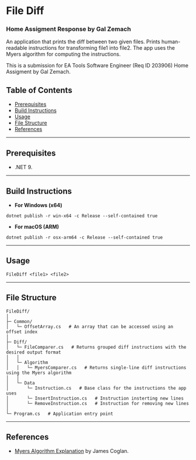 # File Diff
### Home Assigment Response by Gal Zemach 

An application that prints the diff between two given files.
Prints human-readable instructions for transforming file1 into file2.
The app uses the Myers algorithm for computing the instructions.

This is a submission for EA Tools Software Engineer (Req ID 203906) Home Assigment by Gal Zemach.

## Table of Contents
- [Prerequisites](#prerequisites)
- [Build Instructions](#build-instructions)
- [Usage](#usage)
- [File Structure](#file-structure)
- [References](#references)

---

## Prerequisites
- .NET 9.

---

## Build Instructions
- **For Windows (x64)**
```
dotnet publish -r win-x64 -c Release --self-contained true
```

- **For macOS (ARM)**
```
dotnet publish -r osx-arm64 -c Release --self-contained true
```

---

## Usage
```
FileDiff <file1> <file2>
```

---

## File Structure
```
FileDiff/
│
├─ Common/
│   └─ OffsetArray.cs   # An array that can be accessed using an offset index
│
├─ Diff/
│   └─ FileComparer.cs   # Returns grouped diff instructions with the desired output format
│   │
│   └─ Algorithm
│   │   └─ MyersComparer.cs   # Returns single-line diff instructions using the Myers algorithm
│   │
│   └─ Data
│       └─ Instruction.cs   # Base class for the instructions the app uses
│       └─ InsertInstruction.cs   # Instruction insterting new lines
│       └─ RemoveInstruction.cs   # Instruction for removing new lines
│
└─ Program.cs   # Application entry point
```

---

## References
- [Myers Algorithm Explanation](https://blog.jcoglan.com/2017/02/12/the-myers-diff-algorithm-part-1/) by James Coglan.
